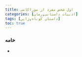 ```yaml
---
title: اول شخص مفرد از موراکامی
categories: [ادبیات داستانی,رمان]
tags: [داستان کوتاه,ژاپن]
toc: true
---
```


### خامه
- 





